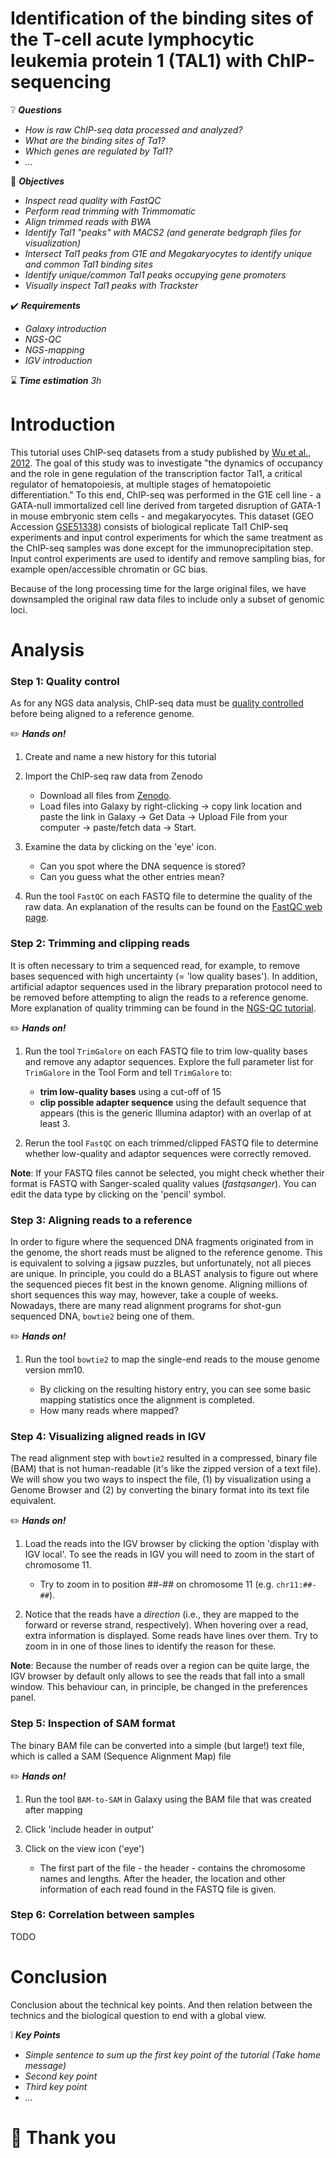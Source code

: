 Identification of the binding sites of the T-cell acute lymphocytic leukemia protein 1 (TAL1) with ChIP-sequencing
=============

:grey_question: ***Questions***

- *How is raw ChIP-seq data processed and analyzed?*
- *What are the binding sites of Ta1?*
- *Which genes are regulated by Tal1?*
- *...*

:dart: ***Objectives***

- *Inspect read quality with FastQC*
- *Perform read trimming with Trimmomatic*
- *Align trimmed reads with BWA*
- *Identify Tal1 "peaks" with MACS2 (and generate bedgraph files for visualization)*
- *Intersect Tal1 peaks from G1E and Megakaryocytes to identify unique and common Tal1 binding sites*
- *Identify unique/common Tal1 peaks occupying gene promoters*
- *Visually inspect Tal1 peaks with Trackster*

:heavy_check_mark: ***Requirements***

- *Galaxy introduction*
- *NGS-QC*
- *NGS-mapping*
- *IGV introduction*

:hourglass: ***Time estimation*** *3h*

# Introduction

This tutorial uses ChIP-seq datasets from a study published by [Wu et al., 2012](http://genome.cshlp.org/content/24/12/1945.full.pdf+html).
The goal of this study was to investigate "the dynamics of occupancy and the role in gene regulation of the transcription factor Tal1, a critical regulator of hematopoiesis, at multiple stages of hematopoietic differentiation."
To this end, ChIP-seq was performed in the G1E cell line - a GATA-null immortalized cell line derived from targeted disruption of GATA-1 in mouse embryonic stem cells - and megakaryocytes.
This dataset (GEO Accession [GSE51338](https://www.ncbi.nlm.nih.gov/geo/query/acc.cgi?acc=GSE51338)) consists of biological replicate Tal1 ChIP-seq experiments and input control experiments for which the same treatment as the ChIP-seq samples was done except for the immunoprecipitation step.
Input control experiments are used to identify and remove sampling bias, for example open/accessible chromatin or GC bias.

Because of the long processing time for the large original files, we have downsampled the original raw data files to include only a subset of genomic loci.

# Analysis

### Step 1: Quality control

As for any NGS data analysis, ChIP-seq data must be [quality controlled](../../NGS-QC/slides/dive_into_qc.html) before being aligned to a reference genome.

:pencil2: ***Hands on!***

1. Create and name a new history for this tutorial

1. Import the ChIP-seq raw data from Zenodo

    - Download all files from [Zenodo](link).
    - Load files into Galaxy by right-clicking → copy link location and paste the link in Galaxy → Get Data → Upload File from your computer → paste/fetch data → Start.

2. Examine the data by clicking on the 'eye' icon. 

    - Can you spot where the DNA sequence is stored?
    - Can you guess what the other entries mean?        

2. Run the tool `FastQC` on each FASTQ file to determine the quality of the raw data. An explanation of the results can be found on the [FastQC web page](http://www.bioinformatics.babraham.ac.uk/projects/fastqc/).

### Step 2: Trimming and clipping reads

It is often necessary to trim a sequenced read, for example, to remove bases sequenced with high uncertainty (= 'low quality bases'). In addition, artificial adaptor sequences used in the library preparation protocol need to be removed before attempting to align the reads to a reference genome. More explanation of quality trimming can be found in the [NGS-QC tutorial](./../NGS-QC/tutorials/dive_into_qc.md).

:pencil2: ***Hands on!***

1. Run the tool `TrimGalore` on each FASTQ file to trim low-quality bases and remove any adaptor sequences. Explore the full parameter list for `TrimGalore` in the Tool Form and tell `TrimGalore` to:
    - **trim low-quality bases** using a cut-off of 15
    - **clip possible adapter sequence** using the default sequence that appears (this is the generic Illumina adaptor) with an overlap of at least 3.

2. Rerun the tool `FastQC` on each trimmed/clipped FASTQ file to determine whether low-quality and adaptor sequences were correctly removed.

**Note**: If your FASTQ files cannot be selected, you might check whether their format is FASTQ with Sanger-scaled quality values (*fastqsanger*). You can edit the data type by clicking on the 'pencil' symbol.

### Step 3: Aligning reads to a reference

In order to figure where the sequenced DNA fragments originated from in the genome, the short reads must be aligned to the reference genome. This is equivalent to solving a jigsaw puzzles, but unfortunately, not all pieces are unique. In principle, you could do a BLAST analysis to figure out where the sequenced pieces fit best in the known genome. Aligning millions of short sequences this way may, however, take a couple of weeks.
Nowadays, there are many read alignment programs for shot-gun sequenced DNA, `bowtie2` being one of them.

:pencil2: ***Hands on!***

1. Run the tool `bowtie2` to map the single-end reads to the mouse genome version mm10.

    - By clicking on the resulting history entry, you can see some basic mapping statistics once the alignment is completed. 
    - How many reads where mapped?

### Step 4: Visualizing aligned reads in IGV

The read alignment step with `bowtie2` resulted in a compressed, binary file (BAM) that is not human-readable (it's like the zipped version of a text file). We will show you two ways to inspect the file, (1) by visualization using a Genome Browser and (2) by converting the binary format into its text file equivalent.

:pencil2: ***Hands on!***

1. Load the reads into the IGV browser by clicking the option 'display with IGV local'. To see the reads in IGV you will need to zoom in the start of chromosome 11.

    - Try to zoom in to position ##-## on chromosome 11 (e.g. `chr11:##-##`).

2. Notice that the reads have a _direction_ (i.e., they are mapped to the forward or reverse strand, respectively). When hovering over a read, extra information is displayed. Some reads have lines over them. Try to zoom in in one of those lines to identify the reason for these.

**Note**: Because the number of reads over a region can be quite large, the IGV browser by default only allows to see the reads that fall into a small window. This behaviour can, in principle, be changed in the preferences panel.

### Step 5: Inspection of SAM format

The binary BAM file can be converted into a simple (but large!) text file, which is called a SAM (Sequence Alignment Map) file

:pencil2: ***Hands on!***

1. Run the tool `BAM-to-SAM` in Galaxy using the BAM file that was created  after mapping

2. Click 'include header in output'

3. Click on the view icon ('eye')

    - The first part of the file - the header - contains the chromosome names and lengths. After the header, the location and other information of each read found in the FASTQ file is given.

### Step 6: Correlation between samples

TODO

# Conclusion

Conclusion about the technical key points. And then relation between the technics and the biological question to end with a global view.

:grey_exclamation: ***Key Points***

- *Simple sentence to sum up the first key point of the tutorial (Take home message)*
- *Second key point*
- *Third key point*
- *...*

# :clap: Thank you
